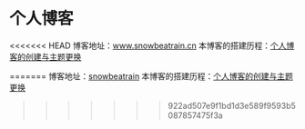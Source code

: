 # 个人博客

<<<<<<< HEAD
博客地址：www.snowbeatrain.cn
本博客的搭建历程：[个人博客的创建与主题更换][1]

  [1]: https://snowbeatrain.cn/2018/03/09/hexo%E4%B8%AA%E4%BA%BA%E5%8D%9A%E5%AE%A2%E7%9A%84%E5%88%9B%E5%BB%BA/
=======
博客地址：[snowbeatrain][1]
本博客的搭建历程：[个人博客的创建与主题更换][2]


  [1]: www.snowbeatrain.cn
  [2]: https://snowbeatrain.cn/2018/03/09/hexo%E4%B8%AA%E4%BA%BA%E5%8D%9A%E5%AE%A2%E7%9A%84%E5%88%9B%E5%BB%BA/
>>>>>>> 922ad507e9f1bd1d3e589f9593b5087857475f3a
